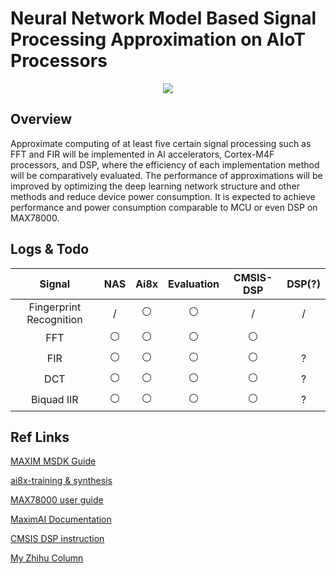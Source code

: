 # Neural Network Model Based Signal Processing Approximation on AIoT Processors 

<p align="middle">
    <a href="https://www.mdpi.com/2079-9292/14/6/1064"><img src="https://img.shields.io/badge/MDPI-2079--9292%2F14%2F6%2F1064-blue"/></a>
</p>

## Overview

Approximate computing of at least five certain signal processing such as FFT and FIR will be implemented in AI accelerators, Cortex-M4F processors, and DSP, where the efficiency of each implementation method will be comparatively evaluated. The performance of approximations will be improved by optimizing the deep learning network structure and other methods and reduce device power consumption. It is expected to achieve performance and power consumption comparable to MCU or even DSP on MAX78000.


## Logs & Todo

| Signal                  | NAS | Ai8x              | Evaluation        | CMSIS-DSP | DSP(?) |
|:-----------------------:|:-------:|:-----------------:|:-----------------:|:---------:|:------:|
| Fingerprint Recognition | /       | ⚪                 | ⚪                 | /         | /      | 
| FFT                     | ⚪       |  ⚪  |   ⚪                | ⚪         |        |    ?     |
| FIR                     | ⚪       | ⚪                   |     ⚪              | ⚪         |     ?   | 
| DCT                     | ⚪       | ⚪  |⚪   | ⚪         |     ?   | 
| Biquad IIR              |     ⚪    |     ⚪              |     ⚪              |  ⚪         |   ?     |

## Ref Links

[MAXIM MSDK Guide](https://analog-devices-msdk.github.io/msdk/USERGUIDE)

[ai8x-training & synthesis](https://github.com/MaximIntegratedAI/ai8x-synthesis)

[MAX78000 user guide](https://www.analog.com/media/en/technical-documentation/user-guides/max78000-user-guide.pdf)

[MaximAI Documentation](https://github.com/MaximIntegratedAI/MaximAI_Documentation)

[CMSIS DSP instruction](https://www.keil.com/pack/doc/CMSIS/DSP/html)

[My Zhihu Column](https://www.zhihu.com/column/c_1701895548897017856)
